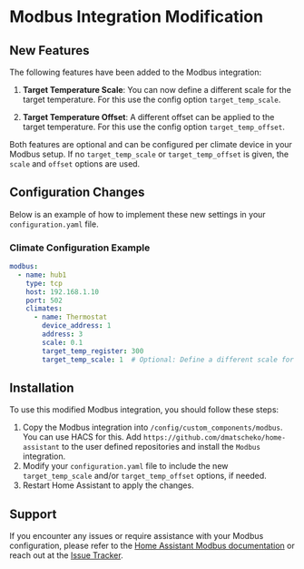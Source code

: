 # Modbus Integration Modification

## New Features
The following features have been added to the Modbus integration:

1. **Target Temperature Scale**: You can now define a different scale for the target temperature. For this use the config option `target_temp_scale`.

2. **Target Temperature Offset**: A different offset can be applied to the target temperature. For this use the config option `target_temp_offset`.

Both features are optional and can be configured per climate device in your Modbus setup. If no `target_temp_scale` or `target_temp_offset` is given, the `scale` and `offset` options are used.

## Configuration Changes
Below is an example of how to implement these new settings in your `configuration.yaml` file.

### Climate Configuration Example
```yaml
modbus:
  - name: hub1
    type: tcp
    host: 192.168.1.10
    port: 502
    climates:
      - name: Thermostat
        device_address: 1
        address: 3
        scale: 0.1
        target_temp_register: 300
        target_temp_scale: 1  # Optional: Define a different scale for target temperature
```

## Installation
To use this modified Modbus integration, you should follow these steps:

1. Copy the Modbus integration into `/config/custom_components/modbus`. You can use HACS for this. Add `https://github.com/dmatscheko/home-assistant` to the user defined repositories and install the `Modbus` integration.
2. Modify your `configuration.yaml` file to include the new `target_temp_scale` and/or `target_temp_offset` options, if needed.
3. Restart Home Assistant to apply the changes.

## Support
If you encounter any issues or require assistance with your Modbus configuration, please refer to the [Home Assistant Modbus documentation](https://www.home-assistant.io/integrations/modbus) or reach out at the [Issue Tracker](https://github.com/dmatscheko/home-assistant/issues).
